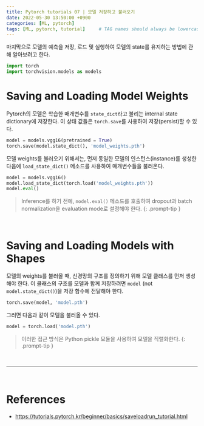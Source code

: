 ```yaml
---
title: Pytorch tutorials 07 | 모델 저장하고 불러오기
date: 2022-05-30 13:50:00 +0900
categories: [ML, pytorch]
tags: [ML, pytorch, tutorial]     # TAG names should always be lowercase
---
```


마지막으로 모델의 예측을 저장, 로드 및 실행하여 모델의 state를 유지하는 방법에 관해 알아보려고 한다.

```python
import torch
import torchvision.models as models
```

# Saving and Loading Model Weights

Pytorch의 모델은 학습한 매개변수를 `state_dict`라고 불리는 internal state dictionary에 저장한다. 이 상태 값들은 `torch.save`를 사용하여 저장(persist)할 수 있다.

```python
model = models.vgg16(pretrained = True)
torch.save(model.state_dict(), 'model_weights.pth')
```

모델 weights를 불러오기 위해서는, 먼저 동일한 모델의 인스턴스(instance)를 생성한 다음에 `load_state_dict()` 메소드를 사용하여 매개변수들을 불러온다.

```python
model = models.vgg16()
model.load_state_dict(torch.load('model_weights.pth'))
model.eval()
```

> Inference를 하기 전에, `model.eval()` 메소드를 호출하여 dropout과 batch normalization을 evaluation mode로 설정해야 한다.
{: .prompt-tip }

<br>

# Saving and Loading Models with Shapes

모델의 weights를 불러올 때, 신경망의 구조를 정의하기 위해 모델 클래스를 먼저 생성해야 한다. 이 클래스의 구조를 모델과 함께 저장하려면 `model` (not `model.state_dict()`)을 저장 함수에 전달해야 한다.

```python
torch.save(model, 'model.pth')
```

그러면 다음과 같이 모델을 불러올 수 있다.
```python
model = torch.load('model.pth')
```

> 이러한 접근 방식은 Python pickle 모듈을 사용하여 모델을 직렬화한다.
{: .prompt-tip }



<br>

---

<br>

<!--
# Image Source

* <https://tutorials.pytorch.kr/_images/comp-graph.png>

-->

# References

* <https://tutorials.pytorch.kr/beginner/basics/saveloadrun_tutorial.html>